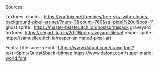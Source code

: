 


Sources:

Textures:
clouds : https://craftpix.net/freebies/free-sky-with-clouds-background-pixel-art-set/?num=3&count=760&sq=pixel%20ui&pos=11
ghost sprite : https://master-blazter.itch.io/ghostspritepack
graveyard textures: https://segart.itch.io/2d-16px-graveyard-tileset
reaper sprite : https://samuellee.itch.io/reaper-animated-pixel-art

Fonts:
Title screen Font : https://www.dafont.com/crang.font?text=Spirit+Quest&back=bitmap
https://www.dafont.com/super-mario-world.font
